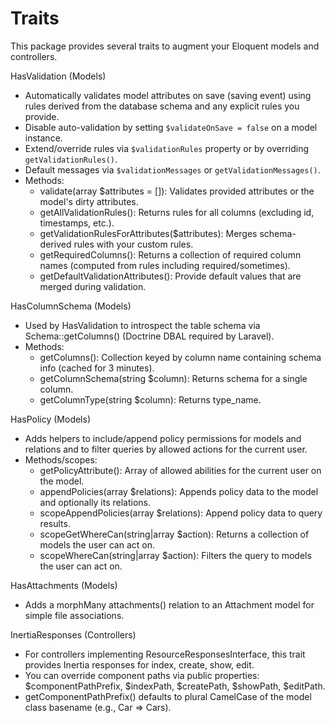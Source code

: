 # Traits

This package provides several traits to augment your Eloquent models and controllers.

HasValidation (Models)
- Automatically validates model attributes on save (saving event) using rules derived from the database schema and any explicit rules you provide.
- Disable auto-validation by setting `$validateOnSave = false` on a model instance.
- Extend/override rules via `$validationRules` property or by overriding `getValidationRules()`.
- Default messages via `$validationMessages` or `getValidationMessages()`.
- Methods:
  - validate(array $attributes = []): Validates provided attributes or the model's dirty attributes.
  - getAllValidationRules(): Returns rules for all columns (excluding id, timestamps, etc.).
  - getValidationRulesForAttributes($attributes): Merges schema-derived rules with your custom rules.
  - getRequiredColumns(): Returns a collection of required column names (computed from rules including required/sometimes).
  - getDefaultValidationAttributes(): Provide default values that are merged during validation.

HasColumnSchema (Models)
- Used by HasValidation to introspect the table schema via Schema::getColumns() (Doctrine DBAL required by Laravel).
- Methods:
  - getColumns(): Collection keyed by column name containing schema info (cached for 3 minutes).
  - getColumnSchema(string $column): Returns schema for a single column.
  - getColumnType(string $column): Returns type_name.

HasPolicy (Models)
- Adds helpers to include/append policy permissions for models and relations and to filter queries by allowed actions for the current user.
- Methods/scopes:
  - getPolicyAttribute(): Array of allowed abilities for the current user on the model.
  - appendPolicies(array $relations): Appends policy data to the model and optionally its relations.
  - scopeAppendPolicies(array $relations): Append policy data to query results.
  - scopeGetWhereCan(string|array $action): Returns a collection of models the user can act on.
  - scopeWhereCan(string|array $action): Filters the query to models the user can act on.

HasAttachments (Models)
- Adds a morphMany attachments() relation to an Attachment model for simple file associations.

InertiaResponses (Controllers)
- For controllers implementing ResourceResponsesInterface, this trait provides Inertia responses for index, create, show, edit.
- You can override component paths via public properties: $componentPathPrefix, $indexPath, $createPath, $showPath, $editPath.
- getComponentPathPrefix() defaults to plural CamelCase of the model class basename (e.g., Car => Cars).
